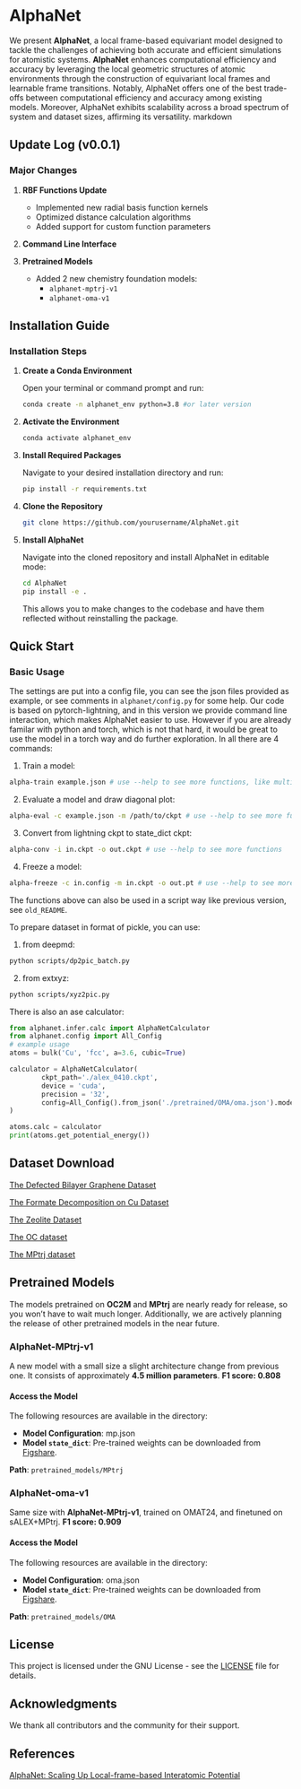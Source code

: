 # AlphaNet

We present **AlphaNet**, a local frame-based equivariant model designed to tackle the challenges of achieving both accurate and efficient simulations for atomistic systems.  **AlphaNet** enhances computational efficiency and accuracy by leveraging the local geometric structures of atomic environments through the construction of equivariant local frames and learnable frame transitions. Notably, AlphaNet offers one of the best trade-offs between computational efficiency and accuracy among existing models. Moreover, AlphaNet exhibits scalability across a broad spectrum of system and dataset sizes, affirming its versatility.
markdown
## Update Log (v0.0.1)

### Major Changes

1. **RBF Functions Update**
   - Implemented new radial basis function kernels
   - Optimized distance calculation algorithms
   - Added support for custom function parameters

2. **Command Line Interface**
   

3. **Pretrained Models**
   - Added 2 new chemistry foundation models:
     - `alphanet-mptrj-v1` 
     - `alphanet-oma-v1` 
     

## Installation Guide

### Installation Steps

1. **Create a Conda Environment**

   Open your terminal or command prompt and run:

   ```bash
   conda create -n alphanet_env python=3.8 #or later version
   ```

2. **Activate the Environment**

   ```bash
   conda activate alphanet_env
   ```

3. **Install Required Packages**

   Navigate to your desired installation directory and run:

   ```bash
   pip install -r requirements.txt
   ```

4. **Clone the Repository**

   ```bash
   git clone https://github.com/yourusername/AlphaNet.git
   ```

5. **Install AlphaNet**

   Navigate into the cloned repository and install AlphaNet in editable mode:

   ```bash
   cd AlphaNet
   pip install -e .
   ```

   This allows you to make changes to the codebase and have them reflected without reinstalling the package.

## Quick Start

### Basic Usage

The settings are put into a config file, you can see the json files provided as example, or see comments in `alphanet/config.py` for some help. 
Our code is based on pytorch-lightning, and in this version we provide command line interaction, which makes AlphaNet easier to use. However if you are already familar with python and torch, which is not that hard, it would be great to use the model in a torch way and do further exploration. In all there are 4 commands:
1. Train a model:

```bash 
alpha-train example.json # use --help to see more functions, like multi-gpu training resuming from ckpt...
```
2. Evaluate a model and draw diagonal plot:
```bash 
alpha-eval -c example.json -m /path/to/ckpt # use --help to see more functions
```
3. Convert from lightning ckpt to state_dict ckpt:
```bash 
alpha-conv -i in.ckpt -o out.ckpt # use --help to see more functions
```
4. Freeze a model:
```bash 
alpha-freeze -c in.config -m in.ckpt -o out.pt # use --help to see more functions
```
The functions above can also be used in a script way like previous version, see `old_README`.


To prepare dataset in format of pickle, you can use:

1. from deepmd:

```bash 
python scripts/dp2pic_batch.py
```

2. from extxyz:

```bash 
python scripts/xyz2pic.py
```

There is also an ase calculator:

```python 
from alphanet.infer.calc import AlphaNetCalculator
from alphanet.config import All_Config
# example usage
atoms = bulk('Cu', 'fcc', a=3.6, cubic=True)

calculator = AlphaNetCalculator(
        ckpt_path='./alex_0410.ckpt',
        device = 'cuda',
        precision = '32',
        config=All_Config().from_json('./pretrained/OMA/oma.json').model,
)

atoms.calc = calculator
print(atoms.get_potential_energy())
```
## Dataset Download

[The Defected Bilayer Graphene Dataset](https://zenodo.org/records/10374206)

[The Formate Decomposition on Cu Dataset](https://archive.materialscloud.org/record/2022.45)

[The Zeolite Dataset](https://doi.org/10.6084/m9.figshare.27800211)

[The OC dataset](https://opencatalystproject.org/)

[The MPtrj dataset](https://matbench-discovery.materialsproject.org/data)

## Pretrained Models

The models pretrained on **OC2M** and **MPtrj** are nearly ready for release, so you won’t have to wait much longer. Additionally, we are actively planning the release of other pretrained models in the near future.

### ​**AlphaNet-MPtrj-v1**

A new model with a small size a slight architecture change from previous one. It consists of approximately ​**4.5 million parameters**. **F1 score: 0.808**


#### ​**Access the Model**

The following resources are available in the directory:

- ​**Model Configuration**: mp.json
- ​**Model `state_dict`**: Pre-trained weights can be downloaded from [Figshare](https://ndownloader.figshare.com/files/53851133).

**Path**: `pretrained_models/MPtrj`

### ​**AlphaNet-oma-v1**

Same size with **AlphaNet-MPtrj-v1**, trained on OMAT24, and finetuned on sALEX+MPtrj. **F1 score: 0.909**


#### ​**Access the Model**

The following resources are available in the directory:

- ​**Model Configuration**: oma.json
- ​**Model `state_dict`**: Pre-trained weights can be downloaded from [Figshare](https://ndownloader.figshare.com/files/53851139).

**Path**: `pretrained_models/OMA`

## License

This project is licensed under the GNU License - see the [LICENSE](LICENSE) file for details.

## Acknowledgments

We thank all contributors and the community for their support.

## References
[AlphaNet: Scaling Up Local-frame-based Interatomic Potential](https://arxiv.org/abs/2501.07155)

